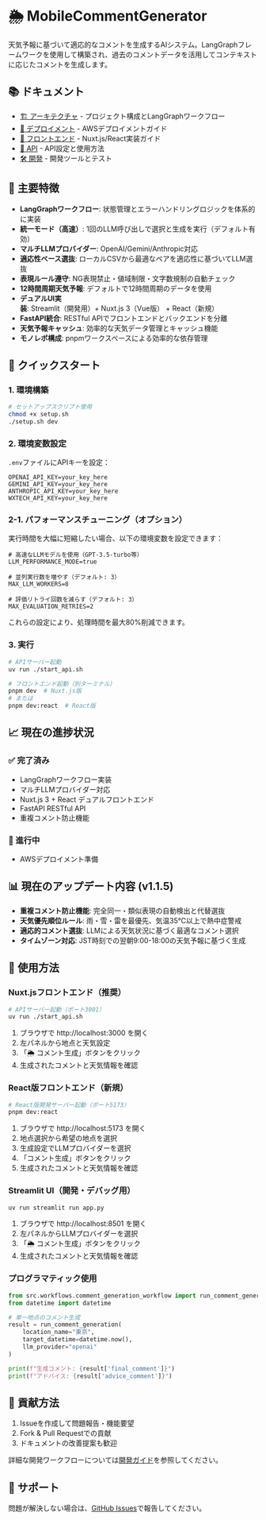 # 🌦️ MobileCommentGenerator

天気予報に基づいて適応的なコメントを生成するAIシステム。LangGraphフレームワークを使用して構築され、過去のコメントデータを活用してコンテキストに応じたコメントを生成します。

## 📚 ドキュメント

- [🏗️ アーキテクチャ](docs/architecture.md) - プロジェクト構成とLangGraphワークフロー
- [🚀 デプロイメント](docs/deployment.md) - AWSデプロイメントガイド
- [🎨 フロントエンド](docs/frontend-guide.md) - Nuxt.js/React実装ガイド
- [📡 API](docs/api-guide.md) - API設定と使用方法
- [🛠️ 開発](docs/development.md) - 開発ツールとテスト

## 🌟 主要特徴

- **LangGraphワークフロー**: 状態管理とエラーハンドリングロジックを体系的に実装
- **統一モード（高速）**: 1回のLLM呼び出しで選択と生成を実行（デフォルト有効）
- **マルチLLMプロバイダー**: OpenAI/Gemini/Anthropic対応  
- **適応性ベース選抜**: ローカルCSVから最適なペアを適応性に基づいてLLM選抜
- **表現ルール遵守**: NG表現禁止・値域制限・文字数規制の自動チェック
- **12時間周期天気予報**: デフォルトで12時間周期のデータを使用
- **デュアルUI実装**: Streamlit（開発用）+ Nuxt.js 3（Vue版） + React（新規）
- **FastAPI統合**: RESTful APIでフロントエンドとバックエンドを分離
- **天気予報キャッシュ**: 効率的な天気データ管理とキャッシュ機能
- **モノレポ構成**: pnpmワークスペースによる効率的な依存管理

## 🚀 クイックスタート

### 1. 環境構築
```bash
# セットアップスクリプト使用
chmod +x setup.sh
./setup.sh dev
```

### 2. 環境変数設定
`.env`ファイルにAPIキーを設定：
```env
OPENAI_API_KEY=your_key_here
GEMINI_API_KEY=your_key_here  
ANTHROPIC_API_KEY=your_key_here
WXTECH_API_KEY=your_key_here
```

### 2-1. パフォーマンスチューニング（オプション）
実行時間を大幅に短縮したい場合、以下の環境変数を設定できます：

```env
# 高速なLLMモデルを使用（GPT-3.5-turbo等）
LLM_PERFORMANCE_MODE=true

# 並列実行数を増やす（デフォルト: 3）
MAX_LLM_WORKERS=8

# 評価リトライ回数を減らす（デフォルト: 3）
MAX_EVALUATION_RETRIES=2
```

これらの設定により、処理時間を最大80%削減できます。

### 3. 実行
```bash
# APIサーバー起動
uv run ./start_api.sh

# フロントエンド起動（別ターミナル）
pnpm dev  # Nuxt.js版
# または
pnpm dev:react  # React版
```

## 📈 現在の進捗状況

### ✅ 完了済み
- LangGraphワークフロー実装
- マルチLLMプロバイダー対応
- Nuxt.js 3 + React デュアルフロントエンド
- FastAPI RESTful API
- 重複コメント防止機能

### 🚧 進行中
- AWSデプロイメント準備



## 📊 現在のアップデート内容 (v1.1.5)

- **重複コメント防止機能**: 完全同一・類似表現の自動検出と代替選抜
- **天気優先順位ルール**: 雨・雪・雷を最優先、気温35℃以上で熱中症警戒
- **適応的コメント選抜**: LLMによる天気状況に基づく最適なコメント選択
- **タイムゾーン対応**: JST時刻での翌朝9:00-18:00の天気予報に基づく生成


## 📖 使用方法

### Nuxt.jsフロントエンド（推奨）

```bash
# APIサーバー起動（ポート3001）
uv run ./start_api.sh
```

1. ブラウザで http://localhost:3000 を開く
2. 左パネルから地点と天気設定
3. 「🌦️ コメント生成」ボタンをクリック
4. 生成されたコメントと天気情報を確認

### React版フロントエンド（新規）

```bash
# React版開発サーバー起動（ポート5173）
pnpm dev:react
```

1. ブラウザで http://localhost:5173 を開く
2. 地点選択から希望の地点を選択
3. 生成設定でLLMプロバイダーを選択
4. 「コメント生成」ボタンをクリック
5. 生成されたコメントと天気情報を確認

### Streamlit UI（開発・デバッグ用）

```bash
uv run streamlit run app.py
```

1. ブラウザで http://localhost:8501 を開く
2. 左パネルからLLMプロバイダーを選択
3. 「🌦️ コメント生成」ボタンをクリック
4. 生成されたコメントと天気情報を確認

### プログラマティック使用

```python
from src.workflows.comment_generation_workflow import run_comment_generation
from datetime import datetime

# 単一地点のコメント生成
result = run_comment_generation(
    location_name="東京",
    target_datetime=datetime.now(),
    llm_provider="openai"
)

print(f"生成コメント: {result['final_comment']}")
print(f"アドバイス: {result['advice_comment']}")
```


## 📔 貢献方法

1. Issueを作成して問題報告・機能要望
2. Fork & Pull Requestでの貢献
3. ドキュメントの改善提案も歓迎

詳細な開発ワークフローについては[開発ガイド](docs/development.md#開発ワークフロー)を参照してください。

## 📘 サポート

問題が解決しない場合は、[GitHub Issues](https://github.com/sakamo-wni/MobileCommentGenerator/issues)で報告してください。
